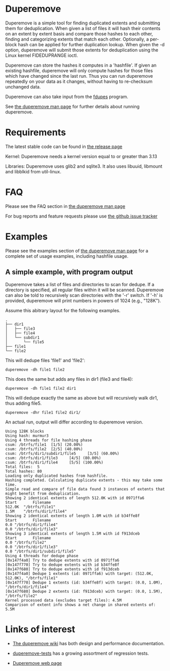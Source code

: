 # Duperemove

Duperemove is a simple tool for finding duplicated extents and
submitting them for deduplication. When given a list of files it will
hash their contents on an extent by extent basis and compare those hashes
to each other, finding and categorizing extents that match each
other. Optionally, a per-block hash can be applied for further duplication lookup.
When given the -d option, duperemove will submit those
extents for deduplication using the Linux kernel FIDEDUPRANGE ioctl.

Duperemove can store the hashes it computes in a 'hashfile'. If
given an existing hashfile, duperemove will only compute hashes
for those files which have changed since the last run.  Thus you can run
duperemove repeatedly on your data as it changes, without having to
re-checksum unchanged data.

Duperemove can also take input from the [fdupes](https://github.com/adrianlopezroche/fdupes) program.

See [the duperemove man page](http://markfasheh.github.io/duperemove/duperemove.html) for further details about running duperemove.


# Requirements

The latest stable code can be found in [the release page](https://github.com/markfasheh/duperemove/releases)

Kernel: Duperemove needs a kernel version equal to or greater than 3.13

Libraries: Duperemove uses glib2 and sqlite3. It also uses libuuid, libmount and libblkid from util-linux.


# FAQ

Please see the FAQ section in [the duperemove man page](http://markfasheh.github.io/duperemove/duperemove.html#10)

For bug reports and feature requests please use [the github issue tracker](https://github.com/markfasheh/duperemove/issues)


# Examples

Please see the examples section of [the duperemove man
page](http://markfasheh.github.io/duperemove/duperemove.html#7)
for a complete set of usage examples, including hashfile usage.

## A simple example, with program output

Duperemove takes a list of files and directories to scan for
dedupe. If a directory is specified, all regular files within it will
be scanned. Duperemove can also be told to recursively scan
directories with the '-r' switch. If '-h' is provided, duperemove will
print numbers in powers of 1024 (e.g., "128K").

Assume this abitrary layout for the following examples.

    .
    ├── dir1
    │   ├── file3
    │   ├── file4
    │   └── subdir1
    │       └── file5
    ├── file1
    └── file2

This will dedupe files 'file1' and 'file2':

    duperemove -dh file1 file2

This does the same but adds any files in dir1 (file3 and file4):

    duperemove -dh file1 file2 dir1

This will dedupe exactly the same as above but will recursively walk
dir1, thus adding file5.

    duperemove -dhr file1 file2 dir1/


An actual run, output will differ according to duperemove version.

    Using 128K blocks
    Using hash: murmur3
    Using 4 threads for file hashing phase
    csum: /btrfs/file1 	[1/5] (20.00%)
    csum: /btrfs/file2 	[2/5] (40.00%)
    csum: /btrfs/dir1/subdir1/file5 	[3/5] (60.00%)
    csum: /btrfs/dir1/file3 	[4/5] (80.00%)
    csum: /btrfs/dir1/file4 	[5/5] (100.00%)
    Total files:  5
    Total hashes: 80
    Loading only duplicated hashes from hashfile.
    Hashing completed. Calculating duplicate extents - this may take some time.
    Simple read and compare of file data found 3 instances of extents that might benefit from deduplication.
    Showing 2 identical extents of length 512.0K with id 0971ffa6
    Start		Filename
    512.0K	"/btrfs/file1"
    1.5M	"/btrfs/dir1/file4"
    Showing 2 identical extents of length 1.0M with id b34ffe8f
    Start		Filename
    0.0	"/btrfs/dir1/file4"
    0.0	"/btrfs/dir1/file3"
    Showing 3 identical extents of length 1.5M with id f913dceb
    Start		Filename
    0.0	"/btrfs/file2"
    0.0	"/btrfs/dir1/file3"
    0.0	"/btrfs/dir1/subdir1/file5"
    Using 4 threads for dedupe phase
    [0x147f4a0] Try to dedupe extents with id 0971ffa6
    [0x147f770] Try to dedupe extents with id b34ffe8f
    [0x147f680] Try to dedupe extents with id f913dceb
    [0x147f4a0] Dedupe 1 extents (id: 0971ffa6) with target: (512.0K, 512.0K), "/btrfs/file1"
    [0x147f770] Dedupe 1 extents (id: b34ffe8f) with target: (0.0, 1.0M), "/btrfs/dir1/file4"
    [0x147f680] Dedupe 2 extents (id: f913dceb) with target: (0.0, 1.5M), "/btrfs/file2"
    Kernel processed data (excludes target files): 4.5M
    Comparison of extent info shows a net change in shared extents of: 5.5M


# Links of interest

* [The duperemove wiki](https://github.com/markfasheh/duperemove/wiki)
  has both design and performance documentation.

* [duperemove-tests](https://github.com/markfasheh/duperemove-tests) has
  a growing assortment of regression tests.

* [Duperemove web page](http://markfasheh.github.io/duperemove/)
